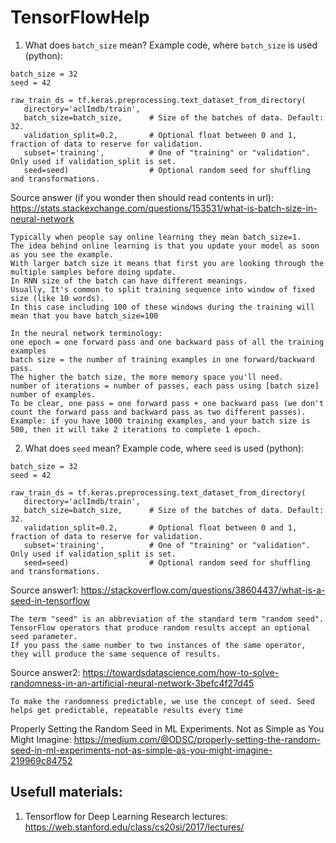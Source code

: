 # TensorFlowHelp
1. What does `batch_size` mean?
 Example code, where `batch_size` is used (python):
 ```
batch_size = 32
seed = 42

raw_train_ds = tf.keras.preprocessing.text_dataset_from_directory(
    directory='aclImdb/train',
    batch_size=batch_size,      # Size of the batches of data. Default: 32.
    validation_split=0.2,       # Optional float between 0 and 1, fraction of data to reserve for validation.
    subset='training',          # One of "training" or "validation". Only used if validation_split is set.
    seed=seed)                  # Optional random seed for shuffling and transformations.
```

Source answer (if you wonder then should read contents in url): 
https://stats.stackexchange.com/questions/153531/what-is-batch-size-in-neural-network
```
Typically when people say online learning they mean batch_size=1. 
The idea behind online learning is that you update your model as soon as you see the example. 
With larger batch size it means that first you are looking through the multiple samples before doing update. 
In RNN size of the batch can have different meanings. 
Usually, It's common to split training sequence into window of fixed size (like 10 words). 
In this case including 100 of these windows during the training will mean that you have batch_size=100

In the neural network terminology:
one epoch = one forward pass and one backward pass of all the training examples
batch size = the number of training examples in one forward/backward pass. 
The higher the batch size, the more memory space you'll need.
number of iterations = number of passes, each pass using [batch size] number of examples. 
To be clear, one pass = one forward pass + one backward pass (we don't count the forward pass and backward pass as two different passes).
Example: if you have 1000 training examples, and your batch size is 500, then it will take 2 iterations to complete 1 epoch.
```
2. What does `seed` mean?
 Example code, where `seed` is used (python):
 ```
batch_size = 32
seed = 42

raw_train_ds = tf.keras.preprocessing.text_dataset_from_directory(
    directory='aclImdb/train',
    batch_size=batch_size,      # Size of the batches of data. Default: 32.
    validation_split=0.2,       # Optional float between 0 and 1, fraction of data to reserve for validation.
    subset='training',          # One of "training" or "validation". Only used if validation_split is set.
    seed=seed)                  # Optional random seed for shuffling and transformations.
```
Source answer1: https://stackoverflow.com/questions/38604437/what-is-a-seed-in-tensorflow
```
The term "seed" is an abbreviation of the standard term "random seed". 
TensorFlow operators that produce random results accept an optional seed parameter.
If you pass the same number to two instances of the same operator, they will produce the same sequence of results.
```
Source answer2: https://towardsdatascience.com/how-to-solve-randomness-in-an-artificial-neural-network-3befc4f27d45
```
To make the randomness predictable, we use the concept of seed. Seed helps get predictable, repeatable results every time
```
Properly Setting the Random Seed in ML Experiments. Not as Simple as You Might Imagine: 
https://medium.com/@ODSC/properly-setting-the-random-seed-in-ml-experiments-not-as-simple-as-you-might-imagine-219969c84752

## Usefull materials:
1. Tensorflow for Deep Learning Research lectures: https://web.stanford.edu/class/cs20si/2017/lectures/
